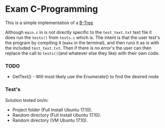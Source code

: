 # Exam C-Programming

This is a simple implementation of a [B-Tree](https://en.wikipedia.org/wiki/B-tree "Wikipedia")

Although `main.c` in is not directly specific to the `test_text.txt` text file it does run the `tests()` from `tests.c` which is. The intent is that the user test's the program by compiling it (`make` in the terminal), and then runs it as is with the included `test_text.txt`.
Then if there is no error's the user can then replace the call to `tests()`(and whatever else they like) with their own code.

### TODO

 - GetText() - Will most likely use the Enumerate() to find the desired node

### Test's

Solution tested on/in:
 - Project folder (Full Install Ubuntu 17.10).
 - Random directory (Full Install Ubuntu 17.10).
 - Random directory (VM Ubuntu 17.10).
